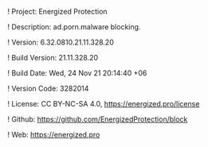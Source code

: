 ! Project: Energized Protection

! Description: ad.porn.malware blocking.

! Version: 6.32.0810.21.11.328.20

! Build Version: 21.11.328.20

! Build Date: Wed, 24 Nov 21 20:14:40 +06

! Version Code: 3282014

! License: CC BY-NC-SA 4.0, https://energized.pro/license

! Github: https://github.com/EnergizedProtection/block

! Web: https://energized.pro
